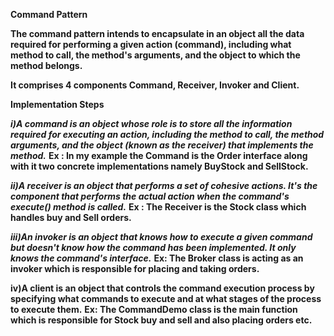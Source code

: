**Command Pattern**

**The command pattern intends to encapsulate in an object all the data required for performing a given action (command), including what method to call, the method's arguments, and the object to which the method belongs.**

**It comprises 4 components Command, Receiver, Invoker and Client.**

**Implementation Steps**

**_i)A command is an object whose role is to store all the information required for executing an action, including the method to call, the method arguments, and the object (known as the receiver) that implements the method._**
   **Ex : In my example the Command is the Order interface along with it two concrete implementations namely BuyStock and SellStock.**

**_ii)A receiver is an object that performs a set of cohesive actions. It's the component that performs the actual action when the command's execute() method is called._**
   **Ex : The Receiver is the Stock class which handles buy and Sell orders.**

**_iii)An invoker is an object that knows how to execute a given command but doesn't know how the command has been implemented. It only knows the command's interface._**
   **Ex: The Broker class is acting as an invoker which is responsible for placing and taking orders.**

**iv)A client is an object that controls the command execution process by specifying what commands to execute and at what stages of the process to execute them.**
   **Ex: The CommandDemo class is the main function which is responsible for Stock buy and sell and also placing orders etc.**